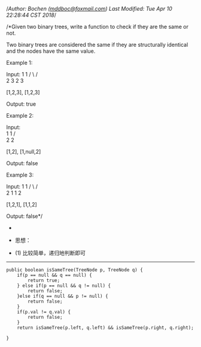/*Author: Bochen (mddboc@foxmail.com)
Last Modified: Tue Apr 10 22:28:44 CST 2018*/

/*Given two binary trees, write a function to check if they are the same or not.

  Two binary trees are considered the same if they are structurally identical and the nodes have the same value.


  Example 1:

  Input:
  1         1
  / \       / \
 2   3     2   3

 [1,2,3],   [1,2,3]

 Output: true

 Example 2:

  Input:  
   1         1
  /           \
 2             2

 [1,2],     [1,null,2]

 Output: false

 Example 3:

 Input:
  1         1
 / \       / \
2   1     1   2

 [1,2,1],   [1,1,2]

  Output: false*/


 
* 
* 思想：

* (1) 比较简单，递归地判断即可

------


    public boolean isSameTree(TreeNode p, TreeNode q) {
        if(p == null && q == null) {
            return true;  
        } else if(p == null && q != null) {
            return false;
        }else if(q == null && p != null) {
            return false;
        }
        if(p.val != q.val) {
            return false;
        } 
        return isSameTree(p.left, q.left) && isSameTree(p.right, q.right);
        
    }
